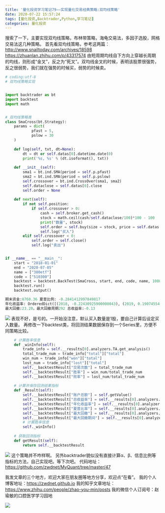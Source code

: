 ```yaml
---
title: '量化投资学习笔记79——实现量化交易经典策略:双均线策略'
date: 2020-07-22 15:57:24
tags: [量化投资,Backtrader,Python,学习笔记]
categories: 量化投资
---
```

搜索了一下，主要实现双均线策略，布林带策略，海龟交易法，多因子选股，网格交易法这几种策略。
首先看双均线策略，参考这两篇： http://www.snailtoday.com/archives/18598  https://zhuanlan.zhihu.com/p/43317574
由短周期均线自下方向上穿越长周期的均线，则形成“金叉”，反之为“死叉”。双均线金叉的时候，表明该股票很强势，反之很弱势，我们就在强势的时候买，弱势的时候卖。
```python
# coding:utf-8
# 双均线策略实现


import backtrader as bt
import backtest
import math


# 双均线策略类
class SmaCross(bt.Strategy):
    params = dict(
            pfast = 5,
            pslow = 30
    )
   
    def log(self, txt, dt=None):
        dt = dt or self.datas[0].datetime.date(0)
        print('%s, %s' % (dt.isoformat(), txt))
   
    def __init__(self):
        sma1 = bt.ind.SMA(period = self.p.pfast)
        sma2 = bt.ind.SMA(period = self.p.pslow)
        self.crossover = bt.ind.CrossOver(sma1, sma2)
        self.dataclose = self.datas[0].close
        self.order = None
       
    def next(self):
        if not self.position:
            if self.crossover > 0:
                cash = self.broker.get_cash()
                stock = math.ceil(cash/self.dataclose/100)*100 - 100
                print("数量", stock)
                self.order = self.buy(size = stock, price = self.datas[0].close)
                self.log("买入")
        elif self.crossover < 0:
            self.order = self.close()
            self.log("卖出")


if __name__ == "__main__":
    start = "2018-01-01"
    end = "2020-07-05"
    name = ["300etf"]
    code = ["510300"]
    backtest = backtest.BackTest(SmaCross, start, end, code, name, 10000)
    backtest.run()
    backtest.output()

期末资金:8760.36 夏普比例: -0.2841412997849817
年化收益率: OrderedDict([(2018, -0.22430925900000043), (2019, 0.19074554997170012), (2020, -0.0515497175750389)])
最大回撤:23.20，最大回撤周期292 总收益率:-0.13
```
![](https://zymblog-1258069789.cos.ap-chengdu.myqcloud.com/blog0178-QTLearn/52/01.png)
表现不好，是亏的。一开始没注意，默认买入数量是1股，要自己计算后设定买入数量。
再修改一下backtest类，将回测结果数据保存到一个Series里，方便不同策略比较。
```python
    # 计算胜率信息
    def _winInfo(self):
        trade_info = self.__results[0].analyzers.TA.get_analysis()
        total_trade_num = trade_info["total"]["total"]
        win_num = trade_info["won"]["total"]
        lost_num = trade_info["lost"]["total"]
        self.__backtestResult["交易次数"] = total_trade_num
        self.__backtestResult["胜率"] = win_num/total_trade_num
        self.__backtestResult["败率"] = lost_num/total_trade_num
       
    # 计算并保存回测结果指标
    def _Result(self):
        self.__backtestResult["账户总额"] = self.getValue()
        self.__backtestResult["总收益率"] = self.__results[0].analyzers.RE.get_analysis()["rtot"]
        self.__backtestResult["年化收益率"] = self.__results[0].analyzers.RE.get_analysis()["rnorm"]
        self.__backtestResult["夏普比率"] = self.__results[0].analyzers.sharpe.get_analysis()["sharperatio"]
        self.__backtestResult["最大回撤"] = self.__results[0].analyzers.DD.get_analysis().max.drawdown
        self.__backtestResult["最大回撤期间"] = self.__results[0].analyzers.DD.get_analysis().max.len
        # 计算胜率信息
        self._winInfo()
       
    # 获取回测指标
    def getResult(self):
        return self.__backtestResult
```
![](https://zymblog-1258069789.cos.ap-chengdu.myqcloud.com/blog0178-QTLearn/52/02.png)
这个策略并不咋样啊。
另外backtrader貌似没有直接计算α、β、信息比例等指标的方法，自己实现吧。等下次吧。
代码地址： https://github.com/zwdnet/MyQuant/tree/master/47



我发文章的三个地方，欢迎大家在朋友圈等地方分享，欢迎点“在看”。
我的个人博客地址：https://zwdnet.github.io
我的知乎文章地址： https://www.zhihu.com/people/zhao-you-min/posts
我的微信个人订阅号：赵瑜敏的口腔医学学习园地


![](https://zymblog-1258069789.cos.ap-chengdu.myqcloud.com/other/wx.jpg)